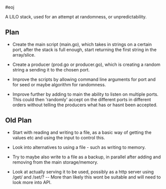 #eoj

A LILO stack, used for an attempt at randomness, or unpredictability.
 
## Plan

- Create the main script (main.go), which takes in strings on a certain port, after the stack is full enough, start returning the first string in the array/slice. 

- Create a producer (prod.go or producer.go), which is creating a random string a sending it to the chosen port.

- Improve the scripts by allowing command line arguments for port and for seed or maybe algorithm for randomness.

- Improve further by adding to main the ability to listen on multiple ports. This could then 'randomly' accept on the different ports in different orders without telling the producers what has or hasnt been accepted.



## Old Plan

- Start with reading and writing to a file, as a basic way of getting the values etc and using the input to control this.

- Look into alternatives to using a file - such as writing to memory.

- Try to maybe also write to a file as a backup, in parallel after adding and removing from the main storage/memory.

- Look at actually serving it to be used, possibly as a http server using /get/ and /set/? -- More than likely this wont be suitable and will need to look more into API.


